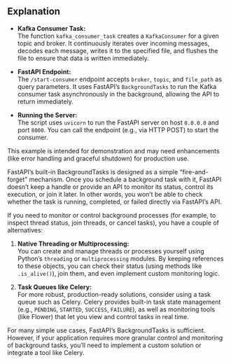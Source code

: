 ## Explanation

- **Kafka Consumer Task:**  
  The function `kafka_consumer_task` creates a `KafkaConsumer` for a given topic and broker. It continuously iterates over incoming messages, decodes each message, writes it to the specified file, and flushes the file to ensure that data is written immediately.

- **FastAPI Endpoint:**  
  The `/start-consumer` endpoint accepts `broker`, `topic`, and `file_path` as query parameters. It uses FastAPI’s `BackgroundTasks` to run the Kafka consumer task asynchronously in the background, allowing the API to return immediately.

- **Running the Server:**  
  The script uses `uvicorn` to run the FastAPI server on host `0.0.0.0` and port `8000`. You can call the endpoint (e.g., via HTTP POST) to start the consumer.

This example is intended for demonstration and may need enhancements (like error handling and graceful shutdown) for production use.


FastAPI’s built-in BackgroundTasks is designed as a simple “fire-and-forget” mechanism. Once you schedule a background task with it, FastAPI doesn’t keep a handle or provide an API to monitor its status, control its execution, or join it later. In other words, you won’t be able to check whether the task is running, completed, or failed directly via FastAPI’s API.

If you need to monitor or control background processes (for example, to inspect thread status, join threads, or cancel tasks), you have a couple of alternatives:

1. **Native Threading or Multiprocessing:**  
   You can create and manage threads or processes yourself using Python’s `threading` or `multiprocessing` modules. By keeping references to these objects, you can check their status (using methods like `.is_alive()`), join them, and even implement custom monitoring logic.

2. **Task Queues like Celery:**  
   For more robust, production-ready solutions, consider using a task queue such as Celery. Celery provides built-in task state management (e.g., `PENDING`, `STARTED`, `SUCCESS`, `FAILURE`), as well as monitoring tools (like Flower) that let you view and control tasks in real time.

For many simple use cases, FastAPI’s BackgroundTasks is sufficient. However, if your application requires more granular control and monitoring of background tasks, you’ll need to implement a custom solution or integrate a tool like Celery.
